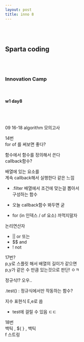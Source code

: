 ```yaml
---
layout: post
title: inno 8
---
```


<br><br>

## Sparta coding

<br><br>

### Innovation Camp

<br>

#### w1 day8

<br><br>

09 16-18 algorithm 모의고사

14번 <br>
for of 를 써보면 좋다?

함수에서 함수를 정의해서 쓴다 <br>
callback함수?

배열에 있는 요소를 <br>
계속 callback해서 실행한다 같은 느낌

- .filter
  배열에서 조건에 맞는걸 뽑아서 <br>
  구성하는 함수

- 오늘 callback함수 봐두면 굳

- for (in 인덱스 / of 요소) 까먹지말자

논리연산자

- || or 또는
- $$ and
- ! not

17번? <br>
p,y로 스플릿 해서 배열의 길이가 같으면 <br>
p,y가 같은 수 만큼 있는것으로 판단! ㅇㅋ

정규식!? 오우..

.test() : 정규식에서만 작동하는 함수?

지수 표현식 E,e로 씀

- test에 걸릴 수 있음 ㄷㄷ

18번 <br>
백틱 , ${ } , 백틱 <br>
f 스트링
